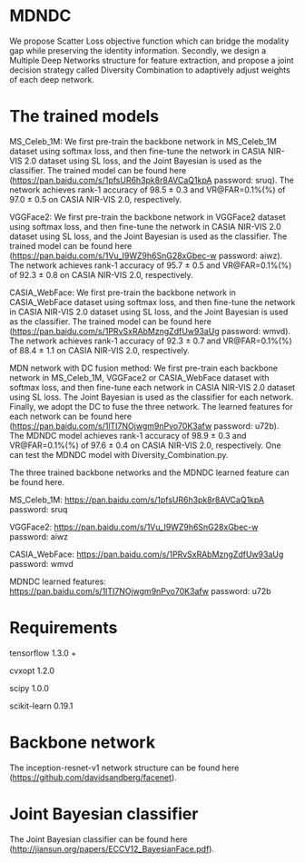 # MDNDC
We propose Scatter Loss objective function which can bridge the modality gap while preserving the identity information. Secondly, we design a Multiple Deep Networks structure for feature extraction, and propose a joint decision strategy called Diversity Combination to adaptively adjust weights of each deep network.

# The trained models
MS_Celeb_1M: We first pre-train the backbone network in MS_Celeb_1M dataset using softmax loss, and then fine-tune the network in CASIA NIR-VIS 2.0 dataset using SL loss, and the Joint Bayesian is used as the classifier. The trained model can be found here (https://pan.baidu.com/s/1pfsUR6h3pk8r8AVCaQ1kpA  password: sruq). The network achieves rank-1 accuracy of 98.5 ± 0.3 and VR@FAR=0.1%(%) of 97.0 ± 0.5 on CASIA NIR-VIS 2.0, respectively.

VGGFace2: We first pre-train the backbone network in VGGFace2 dataset using softmax loss, and then fine-tune the network in CASIA NIR-VIS 2.0 dataset using SL loss, and the Joint Bayesian is used as the classifier. The trained model can be found here (https://pan.baidu.com/s/1Vu_I9WZ9h6SnG28xGbec-w  password: aiwz). The network achieves rank-1 accuracy of 95.7 ± 0.5 and VR@FAR=0.1%(%) of 92.3 ± 0.8 on CASIA NIR-VIS 2.0, respectively.
 
CASIA_WebFace: We first pre-train the backbone network in CASIA_WebFace dataset using softmax loss, and then fine-tune the network in CASIA NIR-VIS 2.0 dataset using SL loss, and the Joint Bayesian is used as the classifier. The trained model can be found here (https://pan.baidu.com/s/1PRvSxRAbMzngZdfUw93aUg  password: wmvd). The network achieves rank-1 accuracy of 92.3 ± 0.7 and VR@FAR=0.1%(%) of 88.4 ± 1.1 on CASIA NIR-VIS 2.0, respectively.

MDN network with DC fusion method: We first pre-train each backbone network in MS_Celeb_1M, VGGFace2 or CASIA_WebFace dataset with softmax loss, and then fine-tune each network in CASIA NIR-VIS 2.0 dataset using SL loss. The Joint Bayesian is used as the classifier for each network. Finally, we adopt the DC to fuse the three network. The learned features for each network can be found here (https://pan.baidu.com/s/1lTI7NOjwgm9nPvo70K3afw  password: u72b). The MDNDC model achieves rank-1 accuracy of 98.9 ± 0.3 and VR@FAR=0.1%(%) of 97.6 ± 0.4 on CASIA NIR-VIS 2.0, respectively. One can test the MDNDC model with Diversity_Combination.py. 

The three trained backbone networks and the MDNDC learned feature can be found here.

MS_Celeb_1M: https://pan.baidu.com/s/1pfsUR6h3pk8r8AVCaQ1kpA  password: sruq

VGGFace2: https://pan.baidu.com/s/1Vu_I9WZ9h6SnG28xGbec-w  password: aiwz

CASIA_WebFace: https://pan.baidu.com/s/1PRvSxRAbMzngZdfUw93aUg  password: wmvd

MDNDC learned features: https://pan.baidu.com/s/1lTI7NOjwgm9nPvo70K3afw  password: u72b

# Requirements
tensorflow 1.3.0 + 

cvxopt 1.2.0 

scipy 1.0.0 

scikit-learn 0.19.1 

# Backbone network
The inception-resnet-v1 network structure can be found here (https://github.com/davidsandberg/facenet). 

# Joint Bayesian classifier
The Joint Bayesian classifier can be found here (http://jiansun.org/papers/ECCV12_BayesianFace.pdf).

